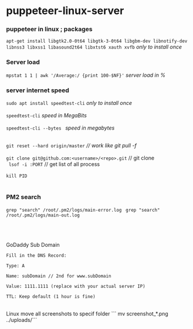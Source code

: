 # puppeteer-linux-server

### puppeteer in linux ; packages 
``` apt-get install libgtk2.0-0t64 libgtk-3-0t64 libgbm-dev libnotify-dev libnss3 libxss1 libasound2t64 libxtst6 xauth xvfb ```  <i>only to install once</i> 
<br>
### Server load 
``` mpstat 1 1 | awk '/Average:/ {print 100-$NF}' ``` <i>server load in %</i> 

### server internet speed
```sudo apt install speedtest-cli``` <i>only to install once</i> <br><br>
``` speedtest-cli ``` <i>speed in MegaBits</i> <br><br>
```speedtest-cli --bytes ``` <i>speed in megabytes</i> <br><br>


```git reset --hard origin/master``` <i>// work like git pull -f</i>
<br><br>
```git clone git@github.com:<username>/<repo>.git``` // git clone 
<br>
``` lsof -i :PORT``` // get list of all process
<br><br>
``` kill PID ```
<br><br>
### PM2 search
```grep "search" /root/.pm2/logs/main-error.log ```
```grep "search" /root/.pm2/logs/main-out.log```

<br><br><br>
GoDaddy Sub Domain
```
Fill in the DNS Record:

Type: A

Name: subDomain // 2nd for www.subDomain

Value: 1111.1111 (replace with your actual server IP)

TTL: Keep default (1 hour is fine)
 ```

<br>
Linux move all screenshots to specif folder ``` mv screenshot_*.png ../uploads/```

